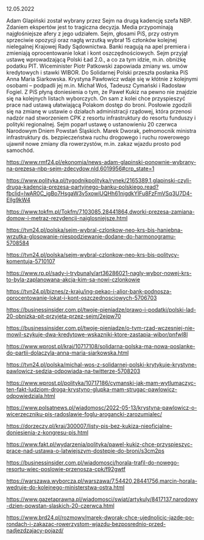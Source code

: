 12.05.2022

Adam Glapiński został wybrany przez Sejm na drugą kadencję szefa NBP. Zdaniem ekspertów jest to tragiczna decyzja. Media przypominają najgłośniejsze afery z jego udziałem. Sejm, głosami PiS, przy ostrym sprzeciwie opozycji oraz nagłą wrzutką wybrał 15 członków kolejnej nielegalnej Krajowej Rady Sądownictwa. Banki reagują na apel premiera i zmieniają oprocentowanie lokat i kont oszczędnościowych. Sejm przyjął ustawę wprowadzającą Polski Ład 2.0., a co za tym idzie, m.in. obniżkę podatku PIT. Wiceminister Piotr Patkowski zapowiada zmiany ws. umów kredytowych i stawki WIBOR. Do Solidarnej Polski przeszła posłanka PiS Anna Maria Siarkowska. Krystyna Pawłowicz wdaje się w kłótnie z kolejnymi osobami – podpadli jej m.in. Michał Woś, Tadeusz Cymański i Radosław Fogiel. Z PiS płyną doniesienia o tym, że Paweł Kukiz na pewno nie znajdzie się na kolejnych listach wyborczych. On sam z kolei chce przyspieszyć prace nad ustawą ułatwiającą Polakom dostęp do broni. Posłowie zgodzili się na zmianę w ustawie o działach administracji rządowej, która przenosi nadzór nad stworzeniem CPK z resortu infrastruktury do resortu funduszy i polityki regionalnej. Sejm poparł ustawę o ustanowieniu 20 czerwca Narodowym Dniem Powstań Śląskich. Marek Dworak, pełnomocnik ministra infrastruktury ds. bezpieczeństwa ruchu drogowego i ruchu rowerowego ujawnił nowe zmiany dla rowerzystów, m.in. zakaz wjazdu prosto pod samochód.

https://www.rmf24.pl/ekonomia/news-adam-glapinski-ponownie-wybrany-na-prezesa-nbp-sejm-zdecydow,nId,6019956#crp_state=1

https://www.polityka.pl/tygodnikpolityka/rynek/2165389,1,glapinski-czyli-druga-kadencja-prezesa-partyjnego-banku-polskiego.read?fbclid=IwAR0C_igBo7HsgaW3v5xowiUQHh61nigdkYIFu8FzFmVSq3U7D4-ElIg9kW4

https://www.tokfm.pl/Tokfm/7,103085,28441864,dworki-prezesa-zamiana-domow-i-metraz-rezydencji-najglosniejsze.html

https://tvn24.pl/polska/sejm-wybral-czlonkow-neo-krs-bis-haniebna-wrzutka-glosowanie-niespodziewanie-dodane-do-harmonogramu-5708584

https://tvn24.pl/polska/sejm-wybral-czlonkow-neo-krs-bis-politycy-komentuja-5710107

https://www.rp.pl/sady-i-trybunaly/art36286021-nagly-wybor-nowej-krs-to-byla-zaplanowana-akcja-kim-sa-nowi-czlonkowie

https://tvn24.pl/biznes/z-kraju/ing-pekao-i-alior-bank-podnosza-oprocentowanie-lokat-i-kont-oszczednosciowych-5706703

https://businessinsider.com.pl/twoje-pieniadze/prawo-i-podatki/polski-lad-20-obnizka-pit-przyjeta-przez-sejm/2ejpw70

https://businessinsider.com.pl/twoje-pieniadze/o-tym-rzad-wczesniej-nie-mowil-szykuje-dwa-kredytowe-wskazniki-ktore-zastapia-wibor/pnfwl8l

https://www.wprost.pl/kraj/10717108/solidarna-polska-ma-nowa-poslanke-do-partii-dolaczyla-anna-maria-siarkowska.html

https://tvn24.pl/polska/michal-wos-z-solidarnej-polski-krytykuje-krystyne-pawlowicz-sedzia-odpowiada-na-twitterze-5708203

https://www.wprost.pl/polityka/10717186/cymanski-jak-mam-wytlumaczyc-ten-fakt-ludziom-droga-krystyno-glupka-mam-strugac-pawlowicz-odpowiedziala.html

https://www.polsatnews.pl/wiadomosc/2022-05-13/krystyna-pawlowicz-o-wicerzeczniku-pis-radoslawie-foglu-arogancki-zarozumialec/

https://dorzeczy.pl/kraj/300007/listy-pis-bez-kukiza-nieoficjalne-doniesienia-z-kongresu-pis.html

https://www.fakt.pl/wydarzenia/polityka/pawel-kukiz-chce-przyspieszyc-prace-nad-ustawa-o-latwiejszym-dostepie-do-broni/s3cm2ps

https://businessinsider.com.pl/wiadomosci/horala-trafil-do-nowego-resortu-wiec-poslowie-przenosza-cpk/f92gwtf

https://warszawa.wyborcza.pl/warszawa/7,54420,28441756,marcin-horala-wedruje-do-kolejnego-ministerstwa-ostra.html

https://www.gazetaprawna.pl/wiadomosci/swiat/artykuly/8417137,narodowy-dzien-powstan-slaskich-20-czerwca.html

https://www.brd24.pl/rozmowy/marek-dworak-chce-ujednolicic-jazde-po-rondach-i-zakazac-rowerzystom-wjazdu-bezposrednio-przed-nadjezdzajacy-pojazd/